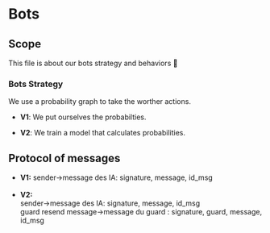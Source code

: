 # Bots

## Scope

This file is about our bots strategy and behaviors 🤖<br>

### Bots Strategy
We use a probability graph to take the worther actions.
* **V1**: We put ourselves the probabilties.

* **V2**: We train a model that calculates probabilities.


## Protocol of messages
* **V1:**
sender->message des IA: signature, message, id_msg<br><br>
* **V2:**<br>
sender->message des IA: signature, message, id_msg<br>
guard resend message->message du guard : signature, guard, message, id_msg